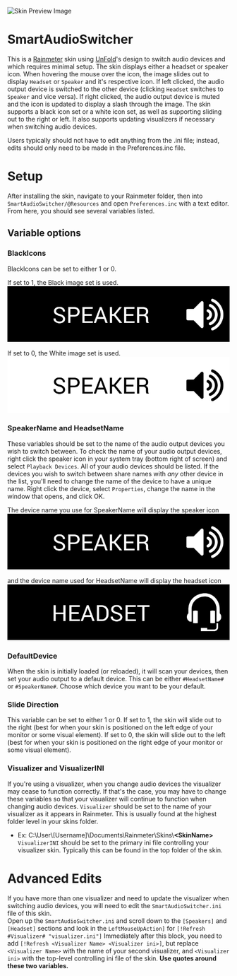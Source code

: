 ![Skin Preview Image](http://i.imgur.com/B1Jwlab.gif)

# SmartAudioSwitcher
This is a [Rainmeter](https://www.rainmeter.net/) skin using [UnFold](https://devilrev.deviantart.com/art/unFold-A-Launcher-618503449)'s design to switch audio devices and which requires minimal setup.  The skin displays either a headset or speaker icon.  When hovering the mouse over the icon, the image slides out to display `Headset` or `Speaker` and it's respective icon.  If left clicked, the audio output device is switched to the other device (clicking `Headset` switches to `Speaker` and vice versa).  If right clicked, the audio output device is muted and the icon is updated to display a slash through the image.  The skin supports a black icon set or a white icon set, as well as supporting sliding out to the right or left.  It also supports updating visualizers if necessary when switching audio devices.

Users typically should not have to edit anything from the .ini file; instead, edits should only need to be made in the Preferences.inc file.

# Setup
After installing the skin, navigate to your Rainmeter folder, then into `SmartAudioSwitcher/@Resources` and open `Preferences.inc` with a text editor.
From here, you should see several variables listed.
## Variable options
### BlackIcons
BlackIcons can be set to either 1 or 0. 

If set to 1, the Black image set is used.  
![Black image preview](https://github.com/mdpolson/SmartAudioSwitcher/raw/master/SmartAudioSwitcher/%40Resources/Buttons/Black/speaker.png)

If set to 0, the White image set is used.
![White image preview](https://github.com/mdpolson/SmartAudioSwitcher/raw/master/SmartAudioSwitcher/%40Resources/Buttons/White/speaker.png)
### SpeakerName and HeadsetName
These variables should be set to the name of the audio output devices you wish to switch between.  To check the name of your audio output devices, right click the speaker icon in your system tray (bottom right of screen) and select `Playback Devices`.  All of your audio devices should be listed.  If the devices you wish to switch between share names with *any* other device in the list, you'll need to change the name of the device to have a unique name.  Right click the device, select `Properties`, change the name in the window that opens, and click OK.

The device name you use for SpeakerName will display the speaker icon ![Speaker icon preview](https://github.com/mdpolson/SmartAudioSwitcher/raw/master/SmartAudioSwitcher/%40Resources/Buttons/Black/speaker.png)

and the device name used for HeadsetName will display the headset icon ![Headset icon preview](https://github.com/mdpolson/SmartAudioSwitcher/raw/master/SmartAudioSwitcher/%40Resources/Buttons/Black/headset.png)
### DefaultDevice
When the skin is initially loaded (or reloaded), it will scan your devices, then set your audio output to a default device.  This can be either `#HeadsetName#` or `#SpeakerName#`.  Choose which device you want to be your default.
### Slide Direction
This variable can be set to either 1 or 0.  If set to 1, the skin will slide out to the right (best for when your skin is positioned on the left edge of your monitor or some visual element).  If set to 0, the skin will slide out to the left (best for when your skin is positioned on the right edge of your monitor or some visual element).
### Visualizer and VisualizerINI
If you're using a visualizer, when you change audio devices the visualizer may cease to function correctly.  If that's the case, you may have to change these variables so that your visualizer will continue to function when changing audio devices.
`Visualizer` should be set to the name of your visualizer as it appears in Rainmeter.  This is usually found at the highest folder level in your skins folder.
* Ex:  C:\\User\\[Username]\\Documents\\Rainmeter\\Skins\\__\<SkinName\>__
`VisualizerINI` should be set to the primary ini file controlling your visualizer skin.  Typically this can be found in the top folder of the skin.

# Advanced Edits
If you have more than one visualizer and need to update the visualizer when switching audio devices, you will need to edit the `SmartAudioSwitcher.ini` file of this skin.  
Open up the `SmartAudioSwitcher.ini` and scroll down to the `[Speakers]` and `[Headset]` sections and look in the `LeftMouseUpAction]` for `[!Refresh #Visualizer# "visualizer.ini"]`
Immediately after this block, you need to add `[!Refresh <Visualizer Name> <Visualizer ini>]`, but replace `<Visualizer Name>` with the name of your second visualizer, and `<Visualizer ini>` with the top-level controlling ini file of the skin.  __Use quotes around these two variables.__
